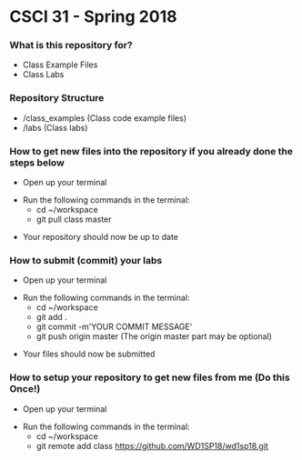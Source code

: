 # CSCI 31 - Spring 2018 #

### What is this repository for? ###

* Class Example Files
* Class Labs

### Repository Structure ###

* /class_examples (Class code example files)
* /labs           (Class labs)

### How to get new files into the repository if you already done the steps below ###

* Open up your terminal
+ Run the following commands in the terminal:
    * cd ~/workspace
    * git pull class master
- Your repository should now be up to date

### How to submit (commit) your labs ###

* Open up your terminal
+ Run the following commands in the terminal:
    * cd ~/workspace
    * git add .
    * git commit -m'YOUR COMMIT MESSAGE'
    * git push origin master (The origin master part may be optional)
- Your files should now be submitted

### How to setup your repository to get new files from me (Do this Once!) ###
* Open up your terminal
+ Run the following commands in the terminal:
    * cd ~/workspace
    * git remote add class https://github.com/WD1SP18/wd1sp18.git